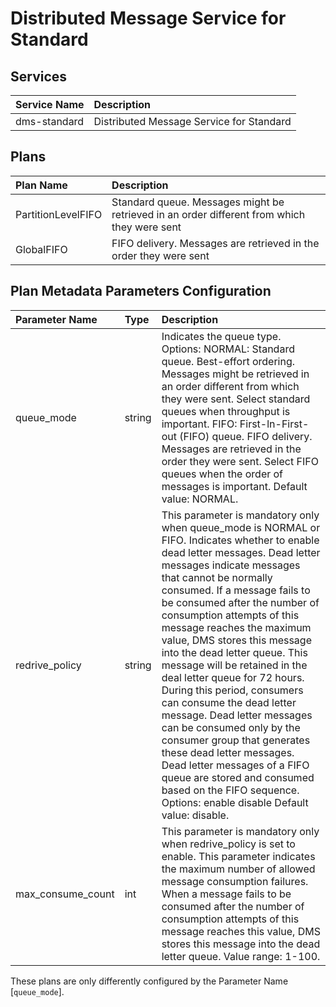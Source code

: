 # Distributed Message Service for Standard

## Services

| Service Name                   | Description
|:-------------------------------|:-----------
| dms-standard                   | Distributed Message Service for Standard

## Plans

| Plan Name                      | Description
|:-------------------------------|:-----------
| PartitionLevelFIFO             | Standard queue. Messages might be retrieved in an order different from which they were sent
| GlobalFIFO                     | FIFO delivery. Messages are retrieved in the order they were sent

## Plan Metadata Parameters Configuration

| Parameter Name         | Type       | Description
|:-----------------------|:-----------|:-----------
| queue_mode             | string     | Indicates the queue type. Options: NORMAL: Standard queue. Best-effort ordering. Messages might be retrieved in an order different from which they were sent. Select standard queues when throughput is important. FIFO: First-ln-First-out (FIFO) queue. FIFO delivery. Messages are retrieved in the order they were sent. Select FIFO queues when the order of messages is important. Default value: NORMAL.
| redrive_policy         | string     | This parameter is mandatory only when queue_mode is NORMAL or FIFO. Indicates whether to enable dead letter messages. Dead letter messages indicate messages that cannot be normally consumed. If a message fails to be consumed after the number of consumption attempts of this message reaches the maximum value, DMS stores this message into the dead letter queue. This message will be retained in the deal letter queue for 72 hours. During this period, consumers can consume the dead letter message. Dead letter messages can be consumed only by the consumer group that generates these dead letter messages. Dead letter messages of a FIFO queue are stored and consumed based on the FIFO sequence. Options: enable disable Default value: disable.
| max_consume_count      | int        | This parameter is mandatory only when redrive_policy is set to enable. This parameter indicates the maximum number of allowed message consumption failures. When a message fails to be consumed after the number of consumption attempts of this message reaches this value, DMS stores this message into the dead letter queue. Value range: 1-100.

These plans are only differently configured by the Parameter Name [```queue_mode```].
